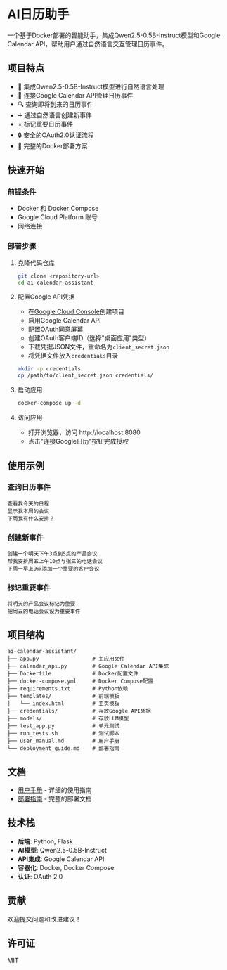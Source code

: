 # AI日历助手

一个基于Docker部署的智能助手，集成Qwen2.5-0.5B-Instruct模型和Google Calendar API，帮助用户通过自然语言交互管理日历事件。

## 项目特点

- 🤖 集成Qwen2.5-0.5B-Instruct模型进行自然语言处理
- 📅 连接Google Calendar API管理日历事件
- 🔍 查询即将到来的日历事件
- ➕ 通过自然语言创建新事件
- ⭐ 标记重要日历事件
- 🔒 安全的OAuth2.0认证流程
- 🐳 完整的Docker部署方案

## 快速开始

### 前提条件

- Docker 和 Docker Compose
- Google Cloud Platform 账号
- 网络连接

### 部署步骤

1. 克隆代码仓库
   ```bash
   git clone <repository-url>
   cd ai-calendar-assistant
   ```

2. 配置Google API凭据
   - 在[Google Cloud Console](https://console.cloud.google.com/)创建项目
   - 启用Google Calendar API
   - 配置OAuth同意屏幕
   - 创建OAuth客户端ID（选择"桌面应用"类型）
   - 下载凭据JSON文件，重命名为`client_secret.json`
   - 将凭据文件放入`credentials`目录
   ```bash
   mkdir -p credentials
   cp /path/to/client_secret.json credentials/
   ```

3. 启动应用
   ```bash
   docker-compose up -d
   ```

4. 访问应用
   - 打开浏览器，访问 http://localhost:8080
   - 点击"连接Google日历"按钮完成授权

## 使用示例

### 查询日历事件
```
查看我今天的日程
显示我本周的会议
下周我有什么安排？
```

### 创建新事件
```
创建一个明天下午3点到5点的产品会议
帮我安排周五上午10点与张三的电话会议
下周一早上9点添加一个重要的客户会议
```

### 标记重要事件
```
将明天的产品会议标记为重要
把周五的电话会议设为重要事件
```

## 项目结构

```
ai-calendar-assistant/
├── app.py                 # 主应用文件
├── calendar_api.py        # Google Calendar API集成
├── Dockerfile             # Docker配置文件
├── docker-compose.yml     # Docker Compose配置
├── requirements.txt       # Python依赖
├── templates/             # 前端模板
│   └── index.html         # 主页模板
├── credentials/           # 存放Google API凭据
├── models/                # 存放LLM模型
├── test_app.py            # 单元测试
├── run_tests.sh           # 测试脚本
├── user_manual.md         # 用户手册
└── deployment_guide.md    # 部署指南
```

## 文档

- [用户手册](user_manual.md) - 详细的使用指南
- [部署指南](deployment_guide.md) - 完整的部署文档

## 技术栈

- **后端**: Python, Flask
- **AI模型**: Qwen2.5-0.5B-Instruct
- **API集成**: Google Calendar API
- **容器化**: Docker, Docker Compose
- **认证**: OAuth 2.0

## 贡献

欢迎提交问题和改进建议！

## 许可证

MIT
